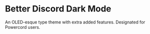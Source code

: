 # Better Discord Dark Mode
An OLED-esque type theme with extra added features.
Designated for Powercord users.
